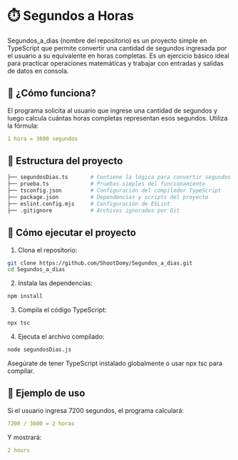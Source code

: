 # ⏱️ Segundos a Horas

Segundos_a_dias (nombre del repositorio) es un proyecto simple en TypeScript que permite convertir una cantidad de segundos ingresada por el usuario a su equivalente en horas completas. Es un ejercicio básico ideal para practicar operaciones matemáticas y trabajar con entradas y salidas de datos en consola.

## 🧠 ¿Cómo funciona?

El programa solicita al usuario que ingrese una cantidad de segundos y luego calcula cuántas horas completas representan esos segundos. Utiliza la fórmula:

```yaml
1 hora = 3600 segundos
```

## 📁 Estructura del proyecto

```bash
├── segundosDias.ts       # Contiene la lógica para convertir segundos a horas
├── prueba.ts             # Pruebas simples del funcionamiento
├── tsconfig.json         # Configuración del compilador TypeScript
├── package.json          # Dependencias y scripts del proyecto
├── eslint.config.mjs     # Configuración de ESLint
├── .gitignore            # Archivos ignorados por Git
```

## 🚀 Cómo ejecutar el proyecto

1. Clona el repositorio:

```bash
git clone https://github.com/ShootDomy/Segundos_a_dias.git
cd Segundos_a_dias

```

2. Instala las dependencias:

```bash
npm install
```

3. Compila el código TypeScript:

```bash
npx tsc
```

4. Ejecuta el archivo compilado:

```bash
node segundosDias.js

```

Asegúrate de tener TypeScript instalado globalmente o usar npx tsc para compilar.

## 🧪 Ejemplo de uso

Si el usuario ingresa 7200 segundos, el programa calculará:

```yaml
7200 / 3600 = 2 horas
```

Y mostrará:

```yaml
2 hours
```
